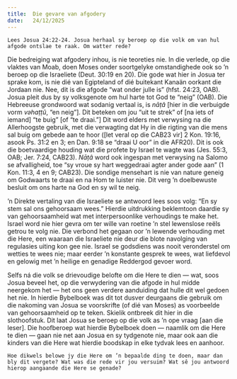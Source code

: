 ```yaml
---
title:  Die gevare van afgodery
date:   24/12/2025
---
```


`Lees Josua 24:22-24. Josua herhaal sy beroep op die volk om van hul afgode ontslae te raak. Om watter rede?`

Die bedreiging wat afgodery inhou, is nie teoreties nie. In die verlede, op die vlaktes van Moab, doen Moses onder soortgelyke omstandighede ook so ’n beroep op die Israeliete (Deut. 30:19 en 20). Die gode wat hier in Josua ter sprake kom, is nie dié van Egipteland of dié buitekant Kanaän oorkant die Jordaan nie. Nee, dit is die afgode “wat onder julle is” (hfst. 24:23, OAB). Josua pleit dus by sy volksgenote om hul harte tot God te “neig” (OAB). Die Hebreeuse grondwoord wat sodanig vertaal is, is _nāṭâ_ [hier in die verbuigde vorm _vəhaṭṭû_, “en neig”]. Dit beteken om jou “uit te strek” of [na iets of iemand] “te buig” [of “te draai.”] Dit word elders met verwysing na die Allerhoogste gebruik, met die verwagting dat Hy in die rigting van die mens sal buig om gebede aan te hoor ([let veral op die CAB23 vir] 2 Kon. 19:16, asook Ps. 31:2 en 3; en Dan. 9:18 se “draai U oor” in die AFR20). Dit is ook die boetvaardige houding wat die profete by Israel te wagte was (Jes. 55:3, OAB; Jer. 7:24, CAB23). _Nāṭâ_ word ook ingespan met verwysing na Salomo se afvalligheid, toe “sy vroue sy hart weggedraai agter ander gode aan” (1 Kon. 11:3, 4 en 9; CAB23). Die sondige mensehart is nie van nature geneig om Godwaarts te draai en na Hom te luister nie. Dit verg ’n doelbewuste besluit om ons harte na God en sy wil te neig.

’n Direkte vertaling van die Israeliete se antwoord lees soos volg: “En sy stem sal ons gehoorsaam wees.” Hierdie uitdrukking beklemtoon daardie sy van gehoorsaamheid wat met interpersoonlike verhoudings te make het. Israel word nie hier gevra om ter wille van roetine ’n stel lewenslose reëls getrou te volg nie. Die verbond het gegaan oor ’n lewende verhouding met die Here, een waaraan die Israeliete nie deur die blote navolging van regulasies uiting kon gee nie. Israel se godsdiens was nooit veronderstel om wetties te wees nie; maar eerder ’n konstante gesprek te wees, wat liefdevol en gelowig met ’n heilige en genadige Reddergod gevoer word.

Selfs ná die volk se drievoudige belofte om die Here te dien — wat, soos Josua beveel het, op die verwydering van die afgode in hul midde neergekom het — het ons geen verdere aanduiding dat hulle dit wel gedoen het nie. In hierdie Bybelboek was dit tot dusver deurgaans die gebruik om die nakoming van Josua se voorskrifte (of dié van Moses) as voorbeelde van gehoorsaamheid op te teken. Skielik ontbreek dit hier in die slothoofstuk. Dit laat Josua se beroep op die volk as ’n ope vraag [aan die leser]. Die hoofberoep wat hierdie Bybelboek doen — naamlik om die Here te dien — gaan nie net aan Josua en sy tydgenote nie, maar ook aan die kinders van die Here wat hierdie boodskap in elke tydvak lees en aanhoor.

`Hoe dikwels belowe jy die Here om ’n bepaalde ding te doen, maar dan bly dit vergete? Wat was die rede vir jou versuim? Wat sê jou antwoord hierop aangaande die Here se genade?`